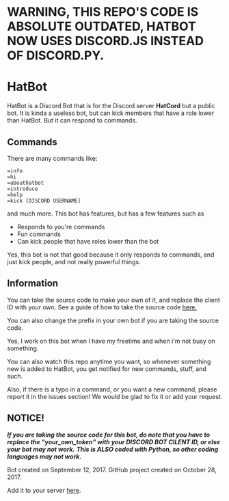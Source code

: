 # WARNING, THIS REPO'S CODE IS ABSOLUTE OUTDATED, HATBOT NOW USES DISCORD.JS INSTEAD OF DISCORD.PY.

# HatBot

HatBot is a Discord Bot that is for the Discord server **HatCord** but a public bot. It is kinda a useless bot, but can kick members that have a role lower than HatBot. But it can respond to commands.

## Commands
There are many commands like:
```
=info
=hi
=abouthatbot
=introduce
=help
=kick [DISCORD USERNAME]
```
and much more. This bot has features, but has a few features such as
- Responds to you're commands
- Fun commands
- Can kick people that have roles lower than the bot

Yes, this bot is not that good because it only responds to commands, and just kick people, and not really powerful things.

## Information

You can take the source code to make your own of it, and replace the client ID with your own. See a guide of how to take the source code [here.](https://www.youtube.com/watch?v=OtDxNnBKxWA)

You can also change the prefix in your own bot if you are taking the source code.

Yes, I work on this bot when I have my freetime and when i'm not busy on something.

You can also watch this repo anytime you want, so whenever something new is added to HatBot, you get notified for new commands, stuff, and such.

Also, if there is a typo in a command, or you want a new command, please report it in the issues section! We would be glad to fix it or add your request.

## NOTICE!

**_If you are taking the source code for this bot, do note that you have to replace the "your_own_token" with your DISCORD BOT CILENT ID, or else your bot may not work._** **_This is ALSO coded with Python, so other coding languages may not work._**

Bot created on September 12, 2017. GitHub project created on October 28, 2017.

Add it to your server [here](https://discordapp.com/oauth2/authorize?client_id=357242427871985664&scope=bot&permissions=0).
